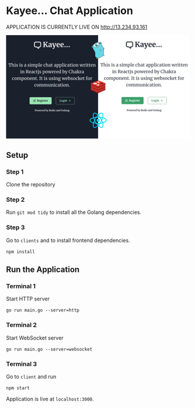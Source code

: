 # Kayee... Chat Application


APPLICATION IS CURRENTLY LIVE ON http://13.234.93.161

![](kayee.png)

## Setup

### Step 1
Clone the repository

### Step 2
Run `git mod tidy` to install all the Golang dependencies.

### Step 3
Go to `clients` and to install frontend dependencies.

```node
npm install
```

## Run the Application
### Terminal 1
Start HTTP server
```
go run main.go --server=http
```

### Terminal 2
Start WebSocket server

```
go run main.go --server=websocket
```

### Terminal 3
Go to `client` and run

```
npm start
```

Application is live at `localhost:3000`. 


